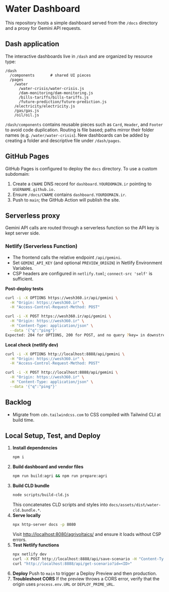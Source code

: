 # Water Dashboard

This repository hosts a simple dashboard served from the `/docs` directory and a proxy for Gemini API requests.

## Dash application

The interactive dashboards live in `/dash` and are organized by resource type:

```
/dash
  /components       # shared UI pieces
  /pages
    /water
      /water-crisis/water-crisis.js
      /dam-monitoring/dam-monitoring.js
      /bills-tariffs/bills-tariffs.js
      /future-prediction/future-prediction.js
    /electricity/electricity.js
    /gas/gas.js
    /oil/oil.js
```

`/dash/components` contains reusable pieces such as `Card`, `Header`, and `Footer` to avoid code duplication.  Routing is file based; paths mirror their folder names (e.g. `/water/water-crisis`).  New dashboards can be added by creating a folder and descriptive file under `/dash/pages`.

## GitHub Pages

GitHub Pages is configured to deploy the `docs` directory. To use a custom subdomain:

1. Create a `CNAME` DNS record for `dashboard.YOURDOMAIN.ir` pointing to `USERNAME.github.io.`
2. Ensure `/docs/CNAME` contains `dashboard.YOURDOMAIN.ir`.
3. Push to `main`; the GitHub Action will publish the site.

## Serverless proxy

Gemini API calls are routed through a serverless function so the API key is kept server side.

### Netlify (Serverless Function)
- The frontend calls the relative endpoint `/api/gemini`.
- Set `GEMINI_API_KEY` (and optional `PREVIEW_ORIGIN`) in Netlify Environment Variables.
- CSP headers are configured in `netlify.toml`; `connect-src 'self'` is sufficient.

**Post-deploy tests**
```bash
curl -i -X OPTIONS https://wesh360.ir/api/gemini \
  -H "Origin: https://wesh360.ir" \
  -H "Access-Control-Request-Method: POST"

curl -i -X POST https://wesh360.ir/api/gemini \
  -H "Origin: https://wesh360.ir" \
  -H "Content-Type: application/json" \
  --data '{"q":"ping"}'
Expected: 204 for OPTIONS, 200 for POST, and no query ?key= in downstream calls.
```

**Local check (netlify dev)**
```bash
curl -i -X OPTIONS http://localhost:8888/api/gemini \
  -H "Origin: https://wesh360.ir" \
  -H "Access-Control-Request-Method: POST"

curl -i -X POST http://localhost:8888/api/gemini \
  -H "Origin: https://wesh360.ir" \
  -H "Content-Type: application/json" \
  --data '{"q":"ping"}'
```

## Backlog

- Migrate from `cdn.tailwindcss.com` to CSS compiled with Tailwind CLI at build time.

## Local Setup, Test, and Deploy

1. **Install dependencies**
   ```bash
   npm i
   ```
2. **Build dashboard and vendor files**
   ```bash
   npm run build:agri && npm run prepare:agri
   ```
3. **Build CLD bundle**
   ```bash
   node scripts/build-cld.js
   ```
   This concatenates CLD scripts and styles into `docs/assets/dist/water-cld.bundle.*`.
3. **Serve locally**
   ```bash
   npx http-server docs -p 8080
   ```
   Visit [http://localhost:8080/agrivoltaics/](http://localhost:8080/agrivoltaics/) and ensure it loads without CSP errors.
4. **Test Netlify functions**
   ```bash
   npx netlify dev
   curl -X POST http://localhost:8888/api/save-scenario -H "Content-Type: application/json" -d '{"state":{"hello":"world"}}'
   curl "http://localhost:8888/api/get-scenario?id=<ID>"
   ```
5. **Deploy**
   Push to `main` to trigger a Deploy Preview and then production.
6. **Troubleshoot CORS**
   If the preview throws a CORS error, verify that the origin uses `process.env.URL` or `DEPLOY_PRIME_URL`.

